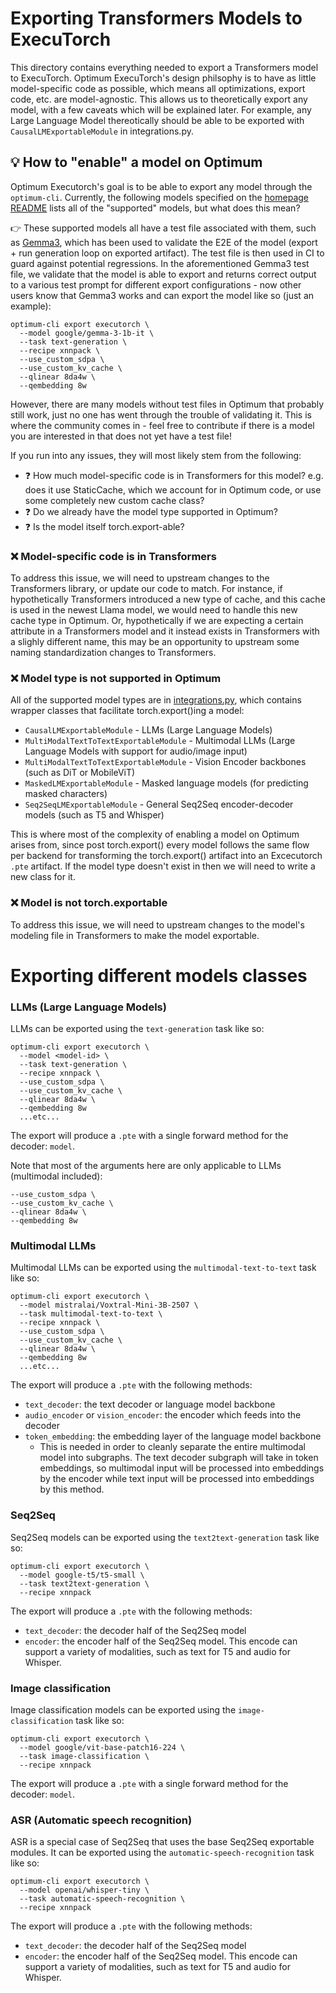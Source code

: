 # Exporting Transformers Models to ExecuTorch

This directory contains everything needed to export a Transformers model to ExecuTorch.
Optimum ExecuTorch's design philsophy is to have as little model-specific code as possible, which means all optimizations, export code, etc. are model-agnostic.
This allows us to theoretically export any model, with a few caveats which will be explained later.
For example, any Large Language Model thereotically should be able to be exported with `CausalLMExportableModule` in integrations.py.

## 💡 How to "enable" a model on Optimum
Optimum Executorch's goal is to be able to export any model through the `optimum-cli`.
Currently, the following models specified on the [homepage README](../../../README.md?tab=readme-ov-file#-supported-models) lists all of the "supported" models, but what does this mean?

👉 These supported models all have a test file associated with them, such as [Gemma3](https://github.com/huggingface/optimum-executorch/blob/main/tests/models/test_modeling_gemma3.py), which has been used to validate the E2E of the model (export + run generation loop on exported artifact).
The test file is then used in CI to guard against potential regressions.
In the aforementioned Gemma3 test file, we validate that the model is able to export and returns correct output to a various test prompt for different export configurations - now other users know that Gemma3 works and can export the model like so (just an example):
```
optimum-cli export executorch \
  --model google/gemma-3-1b-it \
  --task text-generation \
  --recipe xnnpack \
  --use_custom_sdpa \
  --use_custom_kv_cache \
  --qlinear 8da4w \
  --qembedding 8w
```

However, there are many models without test files in Optimum that probably still work, just no one has went through the trouble of validating it.
This is where the community comes in - feel free to contribute if there is a model you are interested in that does not yet have a test file!

If you run into any issues, they will most likely stem from the following:
- ❓ How much model-specific code is in Transformers for this model? e.g. does it use StaticCache, which we account for in Optimum code, or use some completely new custom cache class?
- ❓ Do we already have the model type supported in Optimum?
- ❓ Is the model itself torch.export-able?

### ❌ Model-specific code is in Transformers
To address this issue, we will need to upstream changes to the Transformers library, or update our code to match.
For instance, if hypothetically Transformers introduced a new type of cache, and this cache is used in the newest Llama model, we would need to handle this new cache type in Optimum.
Or, hypothetically if we are expecting a certain attribute in a Transformers model and it instead exists in Transformers with a slighly different name, this may be an opportunity to upstream some naming standardization changes to Transformers.

### ❌ Model type is not supported in Optimum
All of the supported model types are in [integrations.py](https://github.com/huggingface/optimum-executorch/blob/main/optimum/exporters/executorch/integrations.py), which contains wrapper classes that facilitate torch.export()ing a model:
- `CausalLMExportableModule` - LLMs (Large Language Models)
- `MultiModalTextToTextExportableModule` - Multimodal LLMs (Large Language Models with support for audio/image input)
- `MultiModalTextToTextExportableModule` - Vision Encoder backbones (such as DiT or MobileViT)
- `MaskedLMExportableModule` - Masked language models (for predicting masked characters)
- `Seq2SeqLMExportableModule` - General Seq2Seq encoder-decoder models (such as T5 and Whisper)

This is where most of the complexity of enabling a model on Optimum arises from, since post torch.export() every model follows the same flow per backend for transforming the torch.export() artifact into an Excecutorch `.pte` artifact.
If the model type doesn't exist in then we will need to write a new class for it.

### ❌ Model is not torch.exportable
To address this issue, we will need to upstream changes to the model's modeling file in Transformers to make the model exportable.

# Exporting different models classes

### LLMs (Large Language Models)
LLMs can be exported using the `text-generation` task like so:
```
optimum-cli export executorch \
  --model <model-id> \
  --task text-generation \
  --recipe xnnpack \
  --use_custom_sdpa \
  --use_custom_kv_cache \
  --qlinear 8da4w \
  --qembedding 8w
  ...etc...
```

The export will produce a `.pte` with a single forward method for the decoder: `model`.

Note that most of the arguments here are only applicable to LLMs (multimodal included):
```
--use_custom_sdpa \
--use_custom_kv_cache \
--qlinear 8da4w \
--qembedding 8w
```

### Multimodal LLMs
Multimodal LLMs can be exported using the `multimodal-text-to-text` task like so:
```
optimum-cli export executorch \
  --model mistralai/Voxtral-Mini-3B-2507 \
  --task multimodal-text-to-text \
  --recipe xnnpack \
  --use_custom_sdpa \
  --use_custom_kv_cache \
  --qlinear 8da4w \
  --qembedding 8w
  ...etc...
```

The export will produce a `.pte` with the following methods:
- `text_decoder`: the text decoder or language model backbone
- `audio_encoder` or `vision_encoder`: the encoder which feeds into the decoder
- `token_embedding`: the embedding layer of the language model backbone
  -  This is needed in order to cleanly separate the entire multimodal model into subgraphs. The text decoder subgraph will take in token embeddings, so multimodal input will be processed into embeddings by the encoder while text input will be processed into embeddings by this method.

### Seq2Seq
Seq2Seq models can be exported using the `text2text-generation` task like so:
```
optimum-cli export executorch \
  --model google-t5/t5-small \
  --task text2text-generation \
  --recipe xnnpack
```

The export will produce a `.pte` with the following methods:
- `text_decoder`: the decoder half of the Seq2Seq model
- `encoder`: the encoder half of the Seq2Seq model. This encode can support a variety of modalities, such as text for T5 and audio for Whisper.

### Image classification
Image classification models can be exported using the `image-classification` task like so:
```
optimum-cli export executorch \
  --model google/vit-base-patch16-224 \
  --task image-classification \
  --recipe xnnpack
```

The export will produce a `.pte` with a single forward method for the decoder: `model`.

### ASR (Automatic speech recognition)
ASR is a special case of Seq2Seq that uses the base Seq2Seq exportable modules. It can be exported using the `automatic-speech-recognition` task like so:
```
optimum-cli export executorch \
  --model openai/whisper-tiny \
  --task automatic-speech-recognition \
  --recipe xnnpack
```

The export will produce a `.pte` with the following methods:
- `text_decoder`: the decoder half of the Seq2Seq model
- `encoder`: the encoder half of the Seq2Seq model. This encode can support a variety of modalities, such as text for T5 and audio for Whisper.

